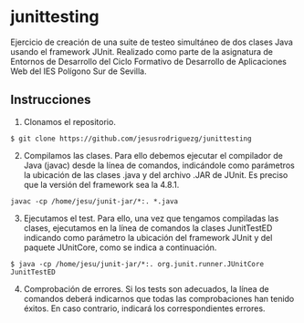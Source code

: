 # junittesting
Ejercicio de creación de una suite de testeo simultáneo de dos clases Java usando el framework JUnit. Realizado como parte de la asignatura de Entornos de Desarrollo del Ciclo Formativo de Desarrollo de Aplicaciones Web del IES Polígono Sur de Sevilla.

## Instrucciones

1. Clonamos el repositorio.

  `$ git clone https://github.com/jesusrodriguezg/junittesting`

2. Compilamos las clases. Para ello debemos ejecutar el compilador de Java (javac) desde la línea de comandos, indicándole como parámetros la ubicación de las clases .java y del archivo .JAR  de JUnit. Es preciso que la versión del framework sea la 4.8.1.

  `javac -cp /home/jesu/junit-jar/*:. *.java`

3. Ejecutamos el test. Para ello, una vez que tengamos compìladas las clases, ejecutamos en la línea de comandos la clases JunitTestED indicando como parámetro la ubicación del framework JUnit y del paquete JUnitCore, como se indica a continuación.

  `$ java -cp /home/jesu/junit-jar/*:. org.junit.runner.JUnitCore JunitTestED`

4. Comprobación de errores. Si los tests son adecuados, la línea de comandos deberá indicarnos que todas las comprobaciones han tenido éxitos. En caso contrario, indicará los correspondientes errores.
